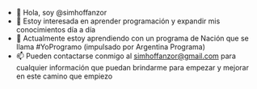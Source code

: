 - 👋 Hola, soy @simhoffanzor
- 👀 Estoy interesada en aprender programación y expandir mis conocimientos día a día
- 🌱 Actualmente estoy aprendiendo con un programa de Nación que se llama #YoProgramo (impulsado por Argentina Programa)
- 📫 Pueden contactarse conmigo al simhoffanzor@gmail.com para cualquier información que puedan brindarme para empezar y mejorar en este camino que empiezo

<!---
simhoffanzor/simhoffanzor is a ✨ special ✨ repository because its `README.md` (this file) appears on your GitHub profile.
You can click the Preview link to take a look at your changes.
--->
